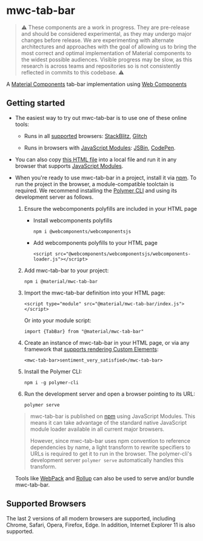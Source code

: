 # mwc-tab-bar

> :warning: These components are a work in progress. They are pre-release and should be considered experimental, as they may undergo major changes before release. We are experimenting with alternate architectures and approaches with the goal of allowing us to bring the most correct and optimal implementation of Material components to the widest possible audiences. Visible progress may be slow, as this research is across teams and repositories so is not consistently reflected in commits to this codebase. :warning:

A [Material Components](https://material.io/develop/) tab-bar implementation using [Web Components](https://www.webcomponents.org/introduction)

## Getting started

 * The easiest way to try out mwc-tab-bar is to use one of these online tools:

    * Runs in all [supported](#supported-browsers) browsers: [StackBlitz](https://stackblitz.com/edit/mwc-icon-example?file=index.js), [Glitch](https://glitch.com/edit/#!/mwc-icon-example?path=index.html)

    * Runs in browsers with [JavaScript Modules](https://caniuse.com/#search=modules): [JSBin](http://jsbin.com/qibisux/edit?html,output),
    [CodePen](https://codepen.io/azakus/pen/deZLja).

* You can also copy [this HTML file](https://gist.githubusercontent.com/azakus/f01e9fc2ed04e781ad5a52ded7b296e7/raw/266f2f4f91cbfe89b2acc6ec63957b1a3cfe9b39/index.html) into a local file and run it in any browser that supports [JavaScript Modules]((https://caniuse.com/#search=modules)).

* When you're ready to use mwc-tab-bar in a project, install it via [npm](https://www.npmjs.com/). To run the project in the browser, a module-compatible toolctain is required. We recommend installing the [Polymer CLI](https://github.com/Polymer/polymer-cli) and using its development server as follows.

  1. Ensure the webcomponents polyfills are included in your HTML page

      - Install webcomponents polyfills

          ```npm i @webcomponents/webcomponentsjs```

      - Add webcomponents polyfills to your HTML page

          ```<script src="@webcomponents/webcomponentsjs/webcomponents-loader.js"></script>```

  1. Add mwc-tab-bar to your project:

      ```npm i @material/mwc-tab-bar```

  1. Import the mwc-tab-bar definition into your HTML page:

      ```<script type="module" src="@material/mwc-tab-bar/index.js"></script>```

      Or into your module script:

      ```import {TabBar} from "@material/mwc-tab-bar"```

  1. Create an instance of mwc-tab-bar in your HTML page, or via any framework that [supports rendering Custom Elements](https://custom-elements-everywhere.com/):

      ```<mwc-tab-bar>sentiment_very_satisfied</mwc-tab-bar>```

  1. Install the Polymer CLI:

      ```npm i -g polymer-cli```

  1. Run the development server and open a browser pointing to its URL:

      ```polymer serve```

  > mwc-tab-bar is published on [npm](https://www.npmjs.com/package/@material/mwc-tab-bar) using JavaScript Modules.
  This means it can take advantage of the standard native JavaScript module loader available in all current major browsers.
  >
  > However, since mwc-tab-bar uses npm convention to reference dependencies by name, a light transform to rewrite specifiers to URLs is required to get it to run in the browser. The polymer-cli's development server `polymer serve` automatically handles this transform.

  Tools like [WebPack](https://webpack.js.org/) and [Rollup](https://rollupjs.org/) can also be used to serve and/or bundle mwc-tab-bar.

## Supported Browsers

The last 2 versions of all modern browsers are supported, including
Chrome, Safari, Opera, Firefox, Edge. In addition, Internet Explorer 11 is also supported.